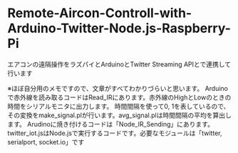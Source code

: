 # Remote-Aircon-Controll-with-Arduino-Twitter-Node.js-Raspberry-Pi
エアコンの遠隔操作をラズパイとArduinoとTwitter Streaming APIとで連携して行います

※ほぼ自分用のメモですので、文章がすべてわかりづらいと思います。
Arduinoで赤外線を読み取るコードはRead_IRにあります。赤外線のHighとLowのときの時間をシリアルモニタに出力します。
時間間隔を使って0, 1を表しているので、その変換をmake_signal.plが行います。avg_signal.plは時間間隔の平均を算出します。
Arudinoに焼き付けるコードは「Node_IR_Sending」にあります。
twitter_iot.jsはNode.jsで実行するコードです。必要なモジュールは「twitter, serialport, socket.io」です

